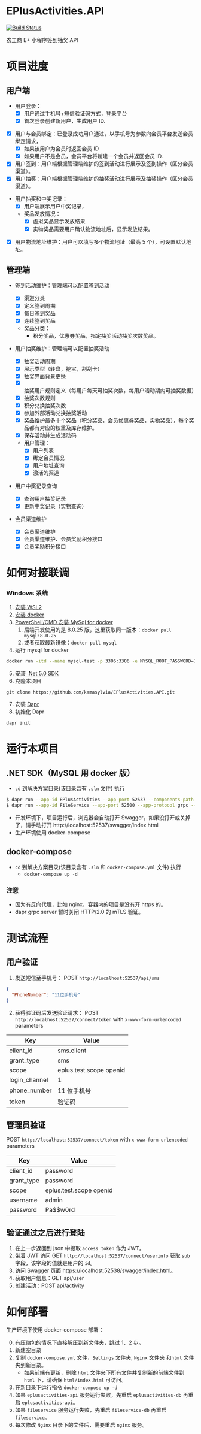 # EPlusActivities.API

[![Build Status](https://dev.azure.com/kamasylvia/NGS%20Lottery/_apis/build/status/kamasylvia.EPlusActivities.API?branchName=dev)](https://dev.azure.com/kamasylvia/NGS%20Lottery/_build/latest?definitionId=1&branchName=dev)

农工商 E+ 小程序签到抽奖 API

# 项目进度

## 用户端

- 用户登录：
  - [x] 用户通过手机号+短信验证码方式，登录平台
  - [x] 首次登录创建新用户，生成用户 ID.
- [x] 用户与会员绑定：已登录成功用户通过，以手机号为参数向会员平台发送会员绑定请求，
  - [x] 如果该用户为会员时返回会员 ID
  - [x] 如果用户不是会员，会员平台将新建一个会员并返回会员 ID.
- [x] 用户签到：用户端根据管理端维护的签到活动进行展示及签到操作（区分会员渠道）。
- [x] 用户抽奖：用户端根据管理端维护的抽奖活动进行展示及抽奖操作（区分会员渠道）。
- 用户抽奖和中奖记录：
  - [x] 用户端展示用户中奖记录，
  - 奖品发放情况：
    - [x] 虚拟奖品显示发放结果
    - [x] 实物奖品需要用户确认物流地址后，显示发放结果。
- [x] 用户物流地址维护：用户可以填写多个物流地址（最高 5 个），可设置默认地址。

## 管理端

- 签到活动维护：管理端可以配置签到活动

  - [x] 渠道分类
  - [x] 定义签到周期
  - [x] 每日签到奖品
  - [x] 连续签到奖品
  - 奖品分类：
    - 积分奖品，优惠券奖品，指定抽奖活动抽奖次数奖品。

- 用户抽奖维护：管理端可以配置抽奖活动

  - [x] 抽奖活动周期
  - [x] 展示类型（转盘，挖宝，刮刮卡）
  - [x] 抽奖界面背景更换
  - [x] 抽奖用户规则定义（每用户每天可抽奖次数，每用户活动期内可抽奖数据）
  - [x] 抽奖次数规则
  - [x] 积分兑换抽奖次数
  - [x] 参加外部活动兑换抽奖活动
  - [x] 奖品维护最多十个奖品（积分奖品，会员优惠券奖品，实物奖品），每个奖品都有对应的权重及库存维护。
  - [x] 保存活动并生成活动码

  - 用户管理：
    - [x] 用户列表
    - [x] 绑定会员情况
    - [x] 用户地址查询
    - [x] 激活的渠道

- 用户中奖记录查询

  - [x] 查询用户抽奖记录
  - [x] 更新中奖记录（实物查询）

- 会员渠道维护
  - [x] 会员渠道维护
  - [x] 会员渠道维护、会员奖励积分接口
  - [x] 会员奖励积分接口

# 如何对接联调

### Windows 系统

1. [安装 WSL2](https://docs.microsoft.com/zh-cn/windows/wsl/install-win10)
2. [安装 docker](https://www.docker.com/)
3. [PowerShell/CMD 安装 MySql for docker](https://hub.docker.com/_/mysql/)
   1. 后端开发使用的是 8.0.25 版，这里获取同一版本：`docker pull mysql:8.0.25`
   2. 或者获取最新镜像：`docker pull mysql`
4. 运行 mysql for docker

```sh
docker run -itd --name mysql-test -p 3306:3306 -e MYSQL_ROOT_PASSWORD=123456 mysql
```

5. [安装 .Net 5.0 SDK](https://dotnet.microsoft.com/download)
6. 克隆本项目

```
git clone https://github.com/kamasylvia/EPlusActivities.API.git
```
7. 安装 [Dapr](https://docs.microsoft.com/zh-cn/dotnet/architecture/dapr-for-net-developers/getting-started)
8. 初始化 Dapr
```sh
dapr init
```

# 运行本项目

## .NET SDK（MySQL 用 docker 版）

- `cd` 到解决方案目录(该目录含有 `.sln` 文件) 执行
```sh
$ dapr run --app-id EPlusActivities --app-port 52537 --components-path Dapr/Components -- dotnet run --project EPlusActivities.API
$ dapr run --app-id FileService --app-port 52500 --app-protocol grpc --components-path Dapr/Components -- dotnet run --project FileService
```
- 开发环境下，项目运行后，浏览器会自动打开 Swagger，如果没打开或关掉了，请手动打开 http://localhost:52537/swagger/index.html
- 生产环境使用 docker-compose

## docker-compose

- `cd` 到解决方案目录(该目录含有 `.sln` 和 `docker-compose.yml` 文件) 执行
  - `docker-compose up -d`

### 注意

- 因为有反向代理，比如 nginx，容器内的项目是没有开 https 的。
- dapr grpc server 暂时关闭 HTTP/2.0 的 mTLS 验证。

# 测试流程

## 用户验证

1. 发送短信至手机号： POST `http://localhost:52537/api/sms`

```json
{
  "PhoneNumber": "11位手机号"
}
```

2. 获得验证码后发送验证请求： POST `http://localhost:52537/connect/token` with `x-www-form-urlencoded` parameters

| Key           | Value                   |
| ------------- | ----------------------- |
| client_id     | sms.client              |
| grant_type    | sms                     |
| scope         | eplus.test.scope openid |
| login_channel | 1                       |
| phone_number  | 11 位手机号             |
| token         | 验证码                  |

## 管理员验证

POST `http://localhost:52537/connect/token` with `x-www-form-urlencoded` parameters

| Key        | Value                   |
| ---------- | ----------------------- |
| client_id  | password                |
| grant_type | password                |
| scope      | eplus.test.scope openid |
| username   | admin                   |
| password   | Pa\$\$w0rd              |

## 验证通过之后进行登陆

1. 在上一步返回到 json 中提取 `access_token` 作为 JWT。
2. 带着 JWT 访问 GET `http://localhost:52537/connect/userinfo` 获取 `sub` 字段，该字段的值就是用户的 `id`。
3. 访问 Swagger 页面 https://localhost:52538/swagger/index.html。
4. 获取用户信息：GET api/user
5. 创建活动：POST api/activity

# 如何部署

生产环境下使用 docker-compose 部署：

0. 有压缩包的情况下直接解压到新文件夹，跳过 1、2 步。
1. 新建空目录
2. 复制 `docker-compose.yml` 文件，`Settings` 文件夹, `Nginx` 文件夹 和`html` 文件夹到新目录。
   - 如果前端有更新，删除 `html` 文件夹下所有文件并复制新的前端文件到 `html` 下，请确保 `html/index.html` 可访问。
3. 在新目录下运行指令 `docker-compose up -d`
4. 如果 `eplusactivities-api` 服务运行失败，先重启 `eplusactivities-db` 再重启 `eplusactivities-api`。
5. 如果 `fileservice` 服务运行失败，先重启 `fileservice-db` 再重启 `fileservice`。
6. 每次修改 `Nginx` 目录下的文件后，需要重启 `nginx` 服务。
